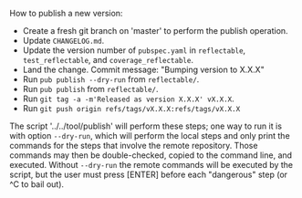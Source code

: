 How to publish a new version:

* Create a fresh git branch on 'master' to perform the publish operation.
* Update `CHANGELOG.md`.
* Update the version number of `pubspec.yaml` in `reflectable`,
  `test_reflectable`, and `coverage_reflectable`.
* Land the change. Commit message: "Bumping version to X.X.X"
* Run `pub publish --dry-run` from `reflectable/`.
* Run `pub publish` from `reflectable/`.
* Run `git tag -a -m'Released as version X.X.X' vX.X.X`.
* Run `git push origin refs/tags/vX.X.X:refs/tags/vX.X.X`

The script '../../tool/publish' will perform these steps; one way
to run it is with option `--dry-run`, which will perform the local
steps and only print the commands for the steps that involve the
remote repository. Those commands may then be double-checked, copied
to the command line, and executed. Without `--dry-run` the remote
commands will be executed by the script, but the user must press
[ENTER] before each "dangerous" step (or ^C to bail out).
